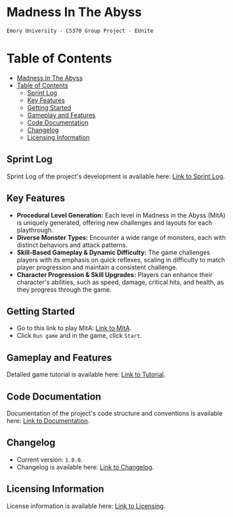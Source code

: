 # Madness In The Abyss
`Emory University - CS370 Group Project - EUnite`

# Table of Contents
- [Madness In The Abyss](#madness-in-the-abyss)
- [Table of Contents](#table-of-contents)
  - [Sprint Log](#sprint-log)
  - [Key Features](#key-features)
  - [Getting Started](#getting-started)
  - [Gameplay and Features](#gameplay-and-features)
  - [Code Documentation](#code-documentation)
  - [Changelog](#changelog)
  - [Licensing Information](#licensing-information)

## Sprint Log
Sprint Log of the project's development is available here: [Link to Sprint Log](Docs/SPRINTLOG.md).

## Key Features
- **Procedural Level Generation:** Each level in Madness in the Abyss (MitA) is uniquely generated, offering new challenges and layouts for each playthrough.
- **Diverse Monster Types:** Encounter a wide range of monsters, each with distinct behaviors and attack patterns.
- **Skill-Based Gameplay & Dynamic Difficulty:** The game challenges players with its emphasis on quick reflexes, scaling in difficulty to match player progression and maintain a consistent challenge.
- **Character Progression & Skill Upgrades:** Players can enhance their character's abilities, such as speed, damage, critical hits, and health, as they progress through the game. 

## Getting Started
- Go to this link to play MitA: [Link to MitA](https://jdemigu.itch.io/mita-eunite). 
- Click `Run game` and in the game, click `Start`.

## Gameplay and Features
Detailed game tutorial is available here: [Link to Tutorial](Docs/TUTORIAL.md).

## Code Documentation
Documentation of the project's code structure and conventions is available here: [Link to Documentation](Docs/CODEDOCS.md).

## Changelog
- Current version: `1.0.0`.
- Changelog is available here: [Link to Changelog](Docs/CHANGELOG.md).

## Licensing Information
License information is available here: [Link to Licensing](Docs/LICENSE.md).
